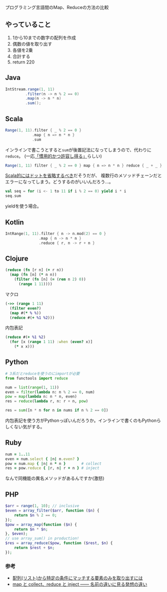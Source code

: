 プログラミング言語間のMap、Reduceの方法の比較


## やっていること

1. 1から10までの数字の配列を作成
2. 偶数の値を取り出す
3. 各値を2乗
4. 合計する
5. return 220


## Java

```java
IntStream.range(1, 11)
         .filter(n -> n % 2 == 0)
         .map(n -> n * n)
         .sum();
```

## Scala

```scala
Range(1, 11).filter { _ % 2 == 0 }
            .map { n => n * n }
            .sum
```

インラインで書こうとすると`sum`が後置記法になってしまうので、代わりに`reduce`。
(一応[「慣用的かつ許容し得る」](http://yanana.github.io/scala-style/method_invocation/arity0/suffix_notation.html)らしい)

```scala
Range(1, 11) filter { _ % 2 == 0 } map { n => n * n } reduce { _ + _ }
```

[Scala的にはドットを省略するべき](http://yanana.github.io/scala-style/method_invocation/arity1/higher_order_functions.html)だそうだが、
複数行のメソッドチェーンだとエラーになってしまう。どうするのがいいんだろう...。

```scala
val seq = for (i <- 1 to 11 if i % 2 == 0) yield i * i
seq.sum
```
yieldを使う場合。


## Kotlin

```kotlin
IntRange(1, 11).filter { n -> n.mod(2) == 0 }
               .map { n -> n * n }
               .reduce { r, n -> r + n }
```


## Clojure

```clojure
(reduce (fn [r n] (+ r n))
  (map (fn [n] (* n n))
    (filter (fn [n] (= (rem n 2) 0))
      (range 1 11))))
```

マクロ

```clojure
(->> (range 1 11)
  (filter even?)
  (map #(* % %))
  (reduce #(+ %1 %2)))
```

内包表記

```clojure
(reduce #(+ %1 %2)
  (for [x (range 1 11) :when (even? x)]
    (* x x)))
```


## Python

```python
# 3系だとreduceを使うのにimportが必要
from functools import reduce

num = list(range(1, 11))
even = filter(lambda n: n % 2 == 0, num)
pow = map(lambda n: n * n, even)
res = reduce(lambda r, n: r + n, pow)
```

```python
res = sum([n * n for n in nums if n % 2 == 0])
```

内包表記を使う方がPythonっぽいんだろうか。インラインで書くのもPythonらしくない気がする。


## Ruby

```ruby
num = 1..11
even = num.select { |n| n.even? }
pow = num.map { |n| n * n }       # collect
res = pow.reduce { |r, n| r + n } # inject
```

なんで同機能の異名メソッドがあるんですか(激怒)


## PHP

```php
$arr = range(1, 10); // inclusive
$even = array_filter($arr, function ($n) {
    return $n % 2 == 0;
});
$pow = array_map(function ($n) {
    return $n * $n;
}, $even);
// use array_sum() in production!
$res = array_reduce($pow, function ($rest, $n) {
    return $rest + $n;
});
```


### 参考
* [配列(リスト)から特定の条件にマッチする要素のみを取り出すには](https://hydrocul.github.io/wiki/programming_languages_diff/list/filter.html)
* [map と collect、reduce と inject ―― 名前の違いに見る発想の違い](http://magazine.rubyist.net/?0038-MapAndCollect)